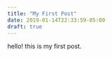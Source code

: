 ```yaml
---
title: "My First Post"
date: 2019-01-14T22:33:59-05:00
draft: true
---
```


hello! this is my first post.
